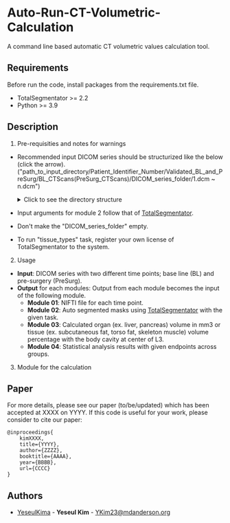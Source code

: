 # Auto-Run-CT-Volumetric-Calculation

A command line based automatic CT volumetric values calculation tool. 



## Requirements
Before run the code, install packages from the requirements.txt file. 
- TotalSegmentator >= 2.2
- Python >= 3.9


## Description

1) Pre-requisities and notes for warnings
- Recommended input DICOM series should be structurized like the below (click the arrow).  
  ("path_to_input_directory/Patient_Identifier_Number/Validated_BL_and_PreSurg/BL_CTScans(PreSurg_CTScans)/DICOM_series_folder/1.dcm ~ n.dcm")

  <details>
    <summary>Click to see the directory structure</summary>
    
    ![DICOM Series Directory Structure]![image](https://github.com/user-attachments/assets/8f6ad81e-9a34-4a30-ac33-b5679ab99253)
    
  </details>

- Input arguments for module 2 follow that of [TotalSegmentator](https://github.com/wasserth/TotalSegmentator). 
- Don't make the "DICOM_series_folder" empty.
- To run "tissue_types" task, register your own license of TotalSegmentator to the system.

2) Usage
- **Input**: DICOM series with two different time points; base line (BL) and pre-surgery (PreSurg).
- **Output** for each modules:
  Output from each module becomes the input of the following module.
  - **Module 01**: NIFTI file for each time point.
  - **Module 02**: Auto segmented masks using [TotalSegmentator](https://github.com/wasserth/TotalSegmentator) with the given task.
  - **Module 03**: Calculated organ (ex. liver, pancreas) volume in mm3 or tissue (ex. subcutaneous fat, torso fat, skeleton muscle) volume percentage with the body cavity at center of L3. 
  - **Module 04**: Statistical analysis results with given endpoints across groups. 

3) Module for the calculation


## Paper
For more details, please see our paper (to/be/updated) which has been accepted at XXXX on YYYY. 
If this code is useful for your work, please consider to cite our paper:
```
@inproceedings{
    kimXXXX,
    title={YYYY},
    author={ZZZZ},
    booktitle={AAAA},
    year={BBBB},
    url={CCCC}
}
```

## Authors
  - [YeseulKima](https://github.com/YeseulKima) - **Yeseul Kim** - <YKim23@mdanderson.org>
